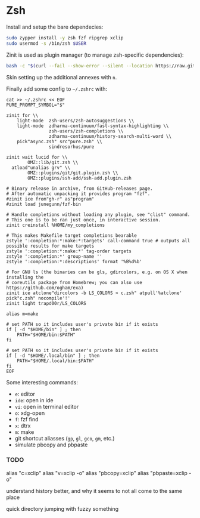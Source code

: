 # Zsh

Install and setup the bare dependecies:

```bash
sudo zypper install -y zsh fzf ripgrep xclip 
sudo usermod -s /bin/zsh $USER
```

Zinit is used as plugin manager (to manage zsh-specific dependencies):

```bash
bash -c "$(curl --fail --show-error --silent --location https://raw.githubusercontent.com/zdharma-continuum/zinit/HEAD/scripts/install.sh)"
```

Skin setting up the additional annexes with `n`.

Finally add some config to `~/.zshrc` with:

```
cat >> ~/.zshrc << EOF
PURE_PROMPT_SYMBOL="$"

zinit for \\
    light-mode  zsh-users/zsh-autosuggestions \\
    light-mode  zdharma-continuum/fast-syntax-highlighting \\
                zsh-users/zsh-completions \\
                zdharma-continuum/history-search-multi-word \\
    pick"async.zsh" src"pure.zsh" \\
                sindresorhus/pure

zinit wait lucid for \\
        OMZ::lib/git.zsh \\
  atload"unalias grv" \\
        OMZ::plugins/git/git.plugin.zsh \\
        OMZ::plugins/ssh-add/ssh-add.plugin.zsh

# Binary release in archive, from GitHub-releases page.
# After automatic unpacking it provides program "fzf".
#zinit ice from"gh-r" as"program"
#zinit load junegunn/fzf-bin

# Handle completions without loading any plugin, see "clist" command.
# This one is to be ran just once, in interactive session.
zinit creinstall %HOME/my_completions

# This makes Makefile target completions bearable
zstyle ':completion:*:make:*:targets' call-command true # outputs all possible results for make targets
zstyle ':completion:*:make:*' tag-order targets
zstyle ':completion:*' group-name ''
zstyle ':completion:*:descriptions' format '%B%d%b'

# For GNU ls (the binaries can be gls, gdircolors, e.g. on OS X when installing the
# coreutils package from Homebrew; you can also use https://github.com/ogham/exa)
zinit ice atclone"dircolors -b LS_COLORS > c.zsh" atpull'%atclone' pick"c.zsh" nocompile'!'
zinit light trapd00r/LS_COLORS

alias m=make

# set PATH so it includes user's private bin if it exists
if [ -d "$HOME/bin" ] ; then
    PATH="$HOME/bin:$PATH"
fi

# set PATH so it includes user's private bin if it exists
if [ -d "$HOME/.local/bin" ] ; then
    PATH="$HOME/.local/bin:$PATH"
fi
EOF
```

Some interesting commands:

* `e`: editor
* `ide`: open in ide
* `vi`: open in terminal editor
* `o`: xdg-open
* `f`: fzf find
* `x`: dtrx
* `m`: make
* git shortcut aliasses (`gp`, `gl`, `gco`, `gm`, etc.)
* simulate pbcopy and pbpaste


### TODO

alias "c=xclip"
alias "v=xclip -o"
alias "pbcopy=xclip"
alias "pbpaste=xclip -o"

understand history better, and why it seems to not all come to the same place

quick directory jumping with fuzzy something
